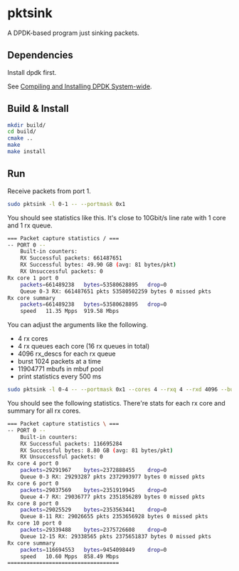 # pktsink

A DPDK-based program just sinking packets.

## Dependencies

Install dpdk first.

See [Compiling and Installing DPDK System-wide](https://doc.dpdk.org/guides/linux_gsg/build_dpdk.html#compiling-and-installing-dpdk-system-wide).

## Build & Install

```bash
mkdir build/
cd build/
cmake ..
make
make install
```

## Run

Receive packets from port 1.

```bash
sudo pktsink -l 0-1 -- --portmask 0x1
```

You should see statistics like this. It's close to 10Gbit/s line rate with 1 core and 1 rx queue.

```bash
=== Packet capture statistics / ===
-- PORT 0 --
	Built-in counters:
	RX Successful packets: 661487651
	RX Successful bytes: 49.90 GB (avg: 81 bytes/pkt)
	RX Unsuccessful packets: 0
Rx core 1 port 0
	packets=661489238	bytes=53580628895	drop=0
	Queue 0-3 RX: 661487651 pkts 53580502259 bytes 0 missed pkts
Rx core summary
	packets=661489238	bytes=53580628895	drop=0
	speed	11.35 Mpps	919.58 Mbps
```

You can adjust the arguments like the following.

- 4 rx cores
- 4 rx queues each core (16 rx queues in total)
- 4096 rx_descs for each rx queue
- burst 1024 packets at a time
- 11904771 mbufs in mbuf pool
- print statistics every 500 ms

```bash
sudo pktsink -l 0-4 -- --portmask 0x1 --cores 4 --rxq 4 --rxd 4096 --burst 1024 --num_mbufs 11904771 --stats 500
```

You should see the following statistics. There're stats for each rx core and summary for all rx cores.

```bash
=== Packet capture statistics \ ===
-- PORT 0 --
	Built-in counters:
	RX Successful packets: 116695284
	RX Successful bytes: 8.80 GB (avg: 81 bytes/pkt)
	RX Unsuccessful packets: 0
Rx core 4 port 0
	packets=29291967	bytes=2372888455	drop=0
	Queue 0-3 RX: 29293287 pkts 2372993977 bytes 0 missed pkts
Rx core 6 port 0
	packets=29037569	bytes=2351919945	drop=0
	Queue 4-7 RX: 29036777 pkts 2351856289 bytes 0 missed pkts
Rx core 8 port 0
	packets=29025529	bytes=2353563441	drop=0
	Queue 8-11 RX: 29026655 pkts 2353656928 bytes 0 missed pkts
Rx core 10 port 0
	packets=29339488	bytes=2375726608	drop=0
	Queue 12-15 RX: 29338565 pkts 2375651837 bytes 0 missed pkts
Rx core summary
	packets=116694553	bytes=9454098449	drop=0
	speed	10.60 Mpps	858.49 Mbps
===================================
```


